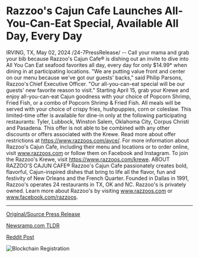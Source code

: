 # Razzoo's Cajun Cafe Launches All-You-Can-Eat Special, Available All Day, Every Day

IRVING, TX, May 02, 2024 /24-7PressRelease/ -- Call your mama and grab your bib because Razzoo's Cajun Cafe® is dishing out an invite to dive into All You Can Eat seafood favorites all day, every day for only $14.99* when dining in at participating locations.   "We are putting value front and center on our menu because we've got our guests' backs," said Philip Parsons, Razzoo's Chief Executive Officer. "Our all-you-can-eat special will be our guests' new favorite reason to visit."   Starting April 15, grab your Krewe and enjoy all-you-can-eat Cajun goodness with your choice of Popcorn Shrimp, Fried Fish, or a combo of Popcorn Shrimp & Fried Fish. All meals will be served with your choice of crispy fries, hushpuppies, corn or coleslaw.   This limited-time offer is available for dine-in only at the following participating restaurants: Tyler, Lubbock, Winston Salem, Oklahoma City, Corpus Christi and Pasadena. This offer is not able to be combined with any other discounts or offers associated with the Krewe. Read more about offer restrictions at https://www.razzoos.com/ayce/.   For more information about Razzoo's Cajun Cafe, including their menu and locations or to order online, visit www.razzoos.com or follow them on Facebook and Instagram. To join the Razzoo's Krewe, visit https://www.razzoos.com/krewe.  ABOUT RAZZOO'S CAJUN CAFE®  Razzoo's Cajun Cafe passionately creates bold, flavorful, Cajun-inspired dishes that bring to life all the flavor, fun and festivity of New Orleans and the French Quarter. Founded in Dallas in 1991, Razzoo's operates 24 restaurants in TX, OK and NC. Razzoo's is privately owned. Learn more about Razzoo's by visiting www.razzoos.com or www.facebook.com/razzoos. 

---

[Original/Source Press Release](https://www.24-7pressrelease.com/press-release/510599/razzoos-cajun-cafe-launches-all-you-can-eat-special-available-all-day-every-day)
                    

[Newsramp.com TLDR](https://newsramp.com/curated-news/razzoo-s-cajun-cafe-offers-all-you-can-eat-seafood-special-for-14-99/1d783b9a8f5688eb141a6b59c9c7bd27) 

 



[Reddit Post](https://www.reddit.com/r/newsramp/comments/1ci9evw/razzoos_cajun_cafe_offers_all_you_can_eat_seafood/) 



![Blockchain Registration](https://cdn.newsramp.app/24-7PressRelease/qrcode/245/2/cakerlM8.webp)